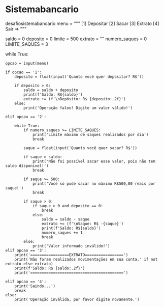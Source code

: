 # Sistemabancario
desafiosistemabancario
menu = """
[1] Depositar
[2] Sacar
[3] Extrato
[4] Sair
=> """

saldo = 0
deposito = 0
limite = 500
extrato = ""
numero_saques = 0
LIMITE_SAQUES = 3

while True:

    opcao = input(menu)

    if opcao == '1':
        deposito = float(input('Quanto você quer depositar? R$'))

        if deposito > 0:
            saldo = saldo + deposito
            print(f'Saldo: R${saldo}')
            extrato += (f'\nDepósito: R$ {deposito:.2f}')
        else:
            print('Operação falou! Digite um valor válido!')

    elif opcao == '2':

        while True:
            if numero_saques >= LIMITE_SAQUES:
                print('Limite máximo de saques realizados por dia')
                break

            saque = float(input('Quanto você quer sacar? R$'))

            if saque > saldo:
                print('Não foi possível sacar esse valor, pois não tem saldo dísponivel!')
                break

            if saque >= 500:
                print('Você só pode sacar no máximo R$500,00 reais por saque!')
                break

            if saque > 0:
                if saque > 0 and deposito == 0:
                    break
                else:
                    saldo = saldo - saque
                    extrato += (f'\nSaque: R$ -{saque}')
                    print(f'Saldo: R${saldo}')
                    numero_saques += 1
                    break
            else:
                print('Valor informado inválido!')
    elif opcao == '3':
        print('=================EXTRATO=================')
        print('Não foram realizados movimentações em sua conta.' if not extrato else extrato)
        print(f'Saldo: R$ {saldo:.2f}')
        print('=========================================')

    elif opcao == '4':
        print('Saindo...')
        break
    else:
        print('Operação inválida, por favor digite novamente.')

